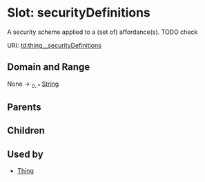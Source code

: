 
# Slot: securityDefinitions


A security scheme applied to a (set of) affordance(s). TODO check

URI: [td:thing__securityDefinitions](https://www.w3.org/2019/wot/td#thing__securityDefinitions)


## Domain and Range

None &#8594;  <sub>0..\*</sub> [String](types/String.md)

## Parents


## Children


## Used by

 * [Thing](Thing.md)

